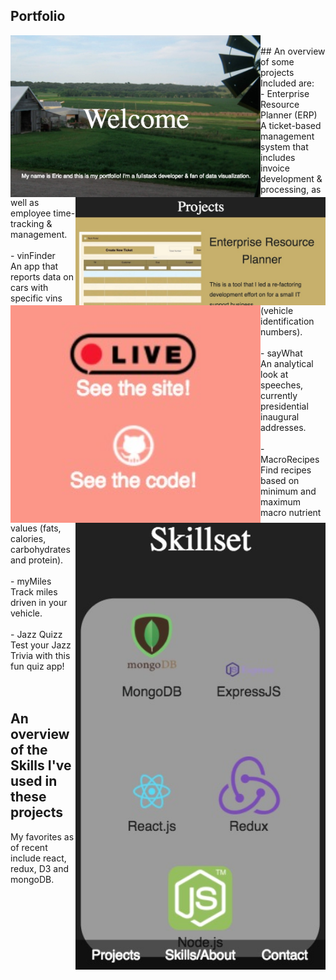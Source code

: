 ## Portfolio
<img src="imgs/port/welcome.jpg" width="400" align="left" style="display:inline-block;">
<img src="imgs/port/projects.jpg" width="400" align="right" style="display:inline-block;">
<br>
<img src="imgs/port/links.jpg" width="400" align="left" style="display:inline-block;">
<img src="imgs/port/responsive.jpg" width="400" align="right" style="display:inline-block;">
## An overview of some projects 
Included are:</br>
	- Enterprise Resource Planner (ERP)</br>
		A ticket-based management system that includes invoice development & processing, as well as employee time-tracking & management.</br></br>
	- vinFinder</br>
		An app that reports data on cars with specific vins (vehicle identification numbers).</br></br>
	- sayWhat</br>
		An analytical look at speeches, currently presidential inaugural addresses.</br></br>
	- MacroRecipes</br>
		Find recipes based on minimum and maximum macro nutrient values (fats, calories, carbohydrates and protein).</br></br>
	- myMiles</br>
		Track miles driven in your vehicle.</br></br>
	- Jazz Quizz</br>
		Test your Jazz Trivia with this fun quiz app!</br></br></br>

## An overview of the Skills I've used in these projects
My favorites as of recent include react, redux, D3 and mongoDB.